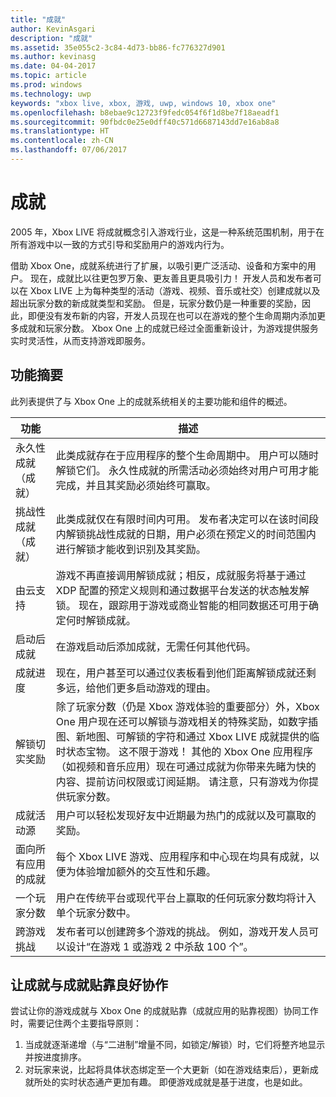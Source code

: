 ```yaml
---
title: "成就"
author: KevinAsgari
description: "成就"
ms.assetid: 35e055c2-3c84-4d73-bb86-fc776327d901
ms.author: kevinasg
ms.date: 04-04-2017
ms.topic: article
ms.prod: windows
ms.technology: uwp
keywords: "xbox live, xbox, 游戏, uwp, windows 10, xbox one"
ms.openlocfilehash: b8ebae9c12723f9fedc054f6f1d8be7f18aeadf1
ms.sourcegitcommit: 90fbdc0e25e0dff40c571d6687143dd7e16ab8a8
ms.translationtype: HT
ms.contentlocale: zh-CN
ms.lasthandoff: 07/06/2017
---
```

# <a name="achievements"></a>成就

2005 年，Xbox LIVE 将成就概念引入游戏行业，这是一种系统范围机制，用于在所有游戏中以一致的方式引导和奖励用户的游戏内行为。

借助 Xbox One，成就系统进行了扩展，以吸引更广泛活动、设备和方案中的用户。 现在，成就比以往更包罗万象、更友善且更具吸引力！ 开发人员和发布者可以在 Xbox LIVE 上为每种类型的活动（游戏、视频、音乐或社交）创建成就以及超出玩家分数的新成就类型和奖励。 但是，玩家分数仍是一种重要的奖励，因此，即便没有发布新的内容，开发人员现在也可以在游戏的整个生命周期内添加更多成就和玩家分数。 Xbox One 上的成就已经过全面重新设计，为游戏提供服务实时灵活性，从而支持游戏即服务。

## <a name="feature-summary"></a>功能摘要 ##
此列表提供了与 Xbox One 上的成就系统相关的主要功能和组件的概述。

功能 | 描述
--- | ---
永久性成就（成就） | 此类成就存在于应用程序的整个生命周期中。 用户可以随时解锁它们。 永久性成就的所需活动必须始终对用户可用才能完成，并且其奖励必须始终可赢取。
挑战性成就（成就） | 此类成就仅在有限时间内可用。 发布者决定可以在该时间段内解锁挑战性成就的日期，用户必须在预定义的时间范围内进行解锁才能收到识别及其奖励。
由云支持 | 游戏不再直接调用解锁成就；相反，成就服务将基于通过 XDP 配置的预定义规则和通过数据平台发送的状态触发解锁。 现在，跟踪用于游戏或商业智能的相同数据还可用于确定何时解锁成就。
启动后成就 | 在游戏启动后添加成就，无需任何其他代码。
成就进度 | 现在，用户甚至可以通过仪表板看到他们距离解锁成就还剩多远，给他们更多启动游戏的理由。
解锁切实奖励 | 除了玩家分数（仍是 Xbox 游戏体验的重要部分）外，Xbox One 用户现在还可以解锁与游戏相关的特殊奖励，如数字插图、新地图、可解锁的字符和通过 Xbox LIVE 成就提供的临时状态宝物。 这不限于游戏！ 其他的 Xbox One 应用程序（如视频和音乐应用）现在可通过成就为你带来先睹为快的内容、提前访问权限或订阅延期。 请注意，只有游戏为你提供玩家分数。
成就活动源 | 用户可以轻松发现好友中近期最为热门的成就以及可赢取的奖励。
面向所有应用的成就 | 每个 Xbox LIVE 游戏、应用程序和中心现在均具有成就，以便为体验增加额外的交互性和乐趣。
一个玩家分数 | 用户在传统平台或现代平台上赢取的任何玩家分数均将计入单个玩家分数中。
跨游戏挑战 | 发布者可以创建跨多个游戏的挑战。 例如，游戏开发人员可以设计“在游戏 1 或游戏 2 中杀敌 100 个”。

## <a name="making-achievements-work-well-with-the-achievements-snap"></a>让成就与成就贴靠良好协作 ##
尝试让你的游戏成就与 Xbox One 的成就贴靠（成就应用的贴靠视图）协同工作时，需要记住两个主要指导原则：

1. 当成就逐渐递增（与“二进制”增量不同，如锁定/解锁）时，它们将整齐地显示并按进度排序。
2. 对玩家来说，比起将具体状态绑定至一个大更新（如在游戏结束后），更新成就所处的实时状态通产更加有趣。 即便游戏成就是基于进度，也是如此。
